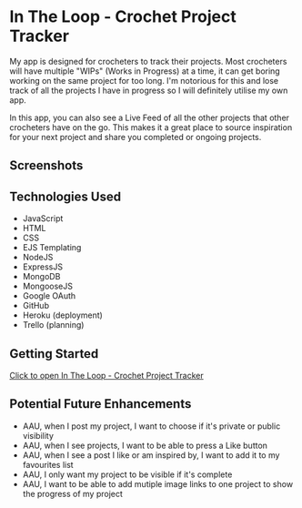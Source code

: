 # In The Loop - Crochet Project Tracker

My app is designed for crocheters to track their projects. Most crocheters will have multiple "WIPs" (Works in Progress) at a time, it can get boring working on the same project for too long. I'm notorious for this and lose track of all the projects I have in progress so I will definitely utilise my own app.

In this app, you can also see a Live Feed of all the other projects that other crocheters have on the go. This makes it a great place to source inspiration for your next project and share you completed or ongoing projects.

## Screenshots



## Technologies Used
* JavaScript
* HTML
* CSS
* EJS Templating
* NodeJS
* ExpressJS
* MongoDB
* MongooseJS
* Google OAuth
* GitHub
* Heroku (deployment)
* Trello (planning)

## Getting Started

[Click to open In The Loop - Crochet Project Tracker](https://in-the-loop-crochet.herokuapp.com/projects)

## Potential Future Enhancements
* AAU, when I post my project, I want to choose if it's private or public visibility
* AAU, when I see projects, I want to be able to press a Like button
* AAU, when I see a post I like or am inspired by, I want to add it to my favourites list
* AAU, I only want my project to be visible if it's complete
* AAU, I want to be able to add mutiple image links to one project to show the progress of my project